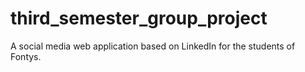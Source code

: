 # third_semester_group_project
A social media web application based on LinkedIn for the students of Fontys.
